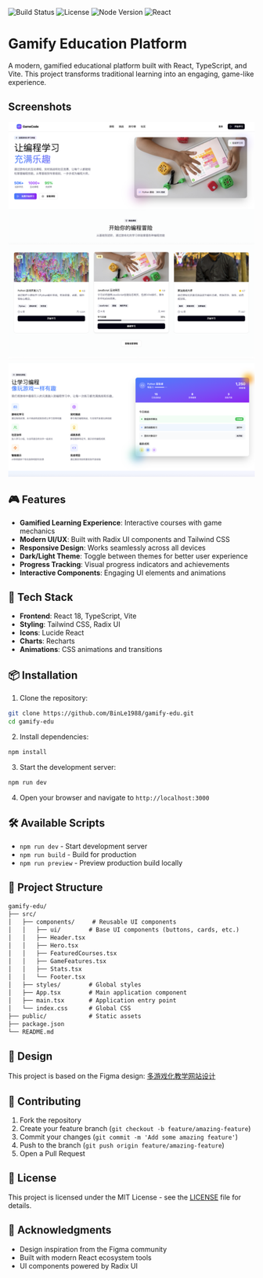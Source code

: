 ![Build Status](https://github.com/BinLe1988/gamify-edu/workflows/CI/badge.svg)
![License](https://img.shields.io/badge/license-MIT-blue.svg)
![Node Version](https://img.shields.io/badge/node-%3E%3D18-brightgreen.svg)
![React](https://img.shields.io/badge/react-18.3.1-blue.svg)

# Gamify Education Platform

A modern, gamified educational platform built with React, TypeScript, and Vite. This project transforms traditional learning into an engaging, game-like experience.

## Screenshots

![首页1](src/images/gamify-edu1.png)
![首页2](src/images/gamify-edu2.png)
![首页3](src/images/gamify-edu3.png)

## 🎮 Features

- **Gamified Learning Experience**: Interactive courses with game mechanics
- **Modern UI/UX**: Built with Radix UI components and Tailwind CSS
- **Responsive Design**: Works seamlessly across all devices
- **Dark/Light Theme**: Toggle between themes for better user experience
- **Progress Tracking**: Visual progress indicators and achievements
- **Interactive Components**: Engaging UI elements and animations

## 🚀 Tech Stack

- **Frontend**: React 18, TypeScript, Vite
- **Styling**: Tailwind CSS, Radix UI
- **Icons**: Lucide React
- **Charts**: Recharts
- **Animations**: CSS animations and transitions

## 📦 Installation

1. Clone the repository:
```bash
git clone https://github.com/BinLe1988/gamify-edu.git
cd gamify-edu
```

2. Install dependencies:
```bash
npm install
```

3. Start the development server:
```bash
npm run dev
```

4. Open your browser and navigate to `http://localhost:3000`

## 🛠️ Available Scripts

- `npm run dev` - Start development server
- `npm run build` - Build for production
- `npm run preview` - Preview production build locally

## 📁 Project Structure

```
gamify-edu/
├── src/
│   ├── components/     # Reusable UI components
│   │   ├── ui/        # Base UI components (buttons, cards, etc.)
│   │   ├── Header.tsx
│   │   ├── Hero.tsx
│   │   ├── FeaturedCourses.tsx
│   │   ├── GameFeatures.tsx
│   │   ├── Stats.tsx
│   │   └── Footer.tsx
│   ├── styles/        # Global styles
│   ├── App.tsx        # Main application component
│   ├── main.tsx       # Application entry point
│   └── index.css      # Global CSS
├── public/            # Static assets
├── package.json
└── README.md
```

## 🎨 Design

This project is based on the Figma design: [多游戏化教学网站设计](https://www.figma.com/design/6pVfmrZUTCvqJHa4OZEy2P/%E5%A4%9A%E6%B8%B8%E6%88%8F%E5%8C%96%E6%95%99%E5%AD%A6%E7%BD%91%E7%AB%99%E8%AE%BE%E8%AE%A1--Community-)

## 🤝 Contributing

1. Fork the repository
2. Create your feature branch (`git checkout -b feature/amazing-feature`)
3. Commit your changes (`git commit -m 'Add some amazing feature'`)
4. Push to the branch (`git push origin feature/amazing-feature`)
5. Open a Pull Request

## 📄 License

This project is licensed under the MIT License - see the [LICENSE](LICENSE) file for details.

## 🙏 Acknowledgments

- Design inspiration from the Figma community
- Built with modern React ecosystem tools
- UI components powered by Radix UI
